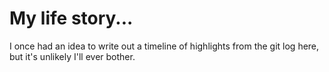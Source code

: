 # My life story...

I once had an idea to write out a timeline of highlights from the git log here,
but it's unlikely I'll ever bother.

